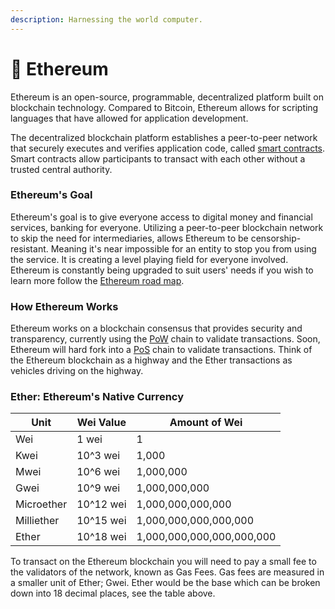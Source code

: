 ```yaml
---
description: Harnessing the world computer.
---
```


# 🔷 Ethereum

Ethereum is an open-source, programmable, decentralized platform built on blockchain technology. Compared to Bitcoin, Ethereum allows for scripting languages that have allowed for application development.&#x20;

The decentralized blockchain platform establishes a peer-to-peer network that securely executes and verifies application code, called [smart contracts](lessons/smart-contracts.md). Smart contracts allow participants to transact with each other without a trusted central authority.&#x20;

### Ethereum's Goal

Ethereum's goal is to give everyone access to digital money and financial services, banking for everyone. Utilizing a peer-to-peer blockchain network to skip the need for intermediaries, allows Ethereum to be censorship-resistant. Meaning it's near impossible for an entity to stop you from using the service. It is creating a level playing field for everyone involved. Ethereum is constantly being upgraded to suit users' needs if you wish to learn more follow the [Ethereum road map](https://ethereum.org/en/upgrades/).

### How Ethereum Works

Ethereum works on a blockchain consensus that provides security and transparency, currently using the [PoW](broken-reference) chain to validate transactions. Soon, Ethereum will hard fork into a [PoS](broken-reference) chain to validate transactions. Think of the Ethereum blockchain as a highway and the Ether transactions as vehicles driving on the highway.

### Ether: Ethereum's Native Currency

| Unit       | Wei Value | Amount of Wei             |
| ---------- | --------- | ------------------------- |
| Wei        | 1 wei     | 1                         |
| Kwei       | 10^3 wei  | 1,000                     |
| Mwei       | 10^6 wei  | 1,000,000                 |
| Gwei       | 10^9 wei  | 1,000,000,000             |
| Microether | 10^12 wei | 1,000,000,000,000         |
| Milliether | 10^15 wei | 1,000,000,000,000,000     |
| Ether      | 10^18 wei | 1,000,000,000,000,000,000 |

To transact on the Ethereum blockchain you will need to pay a small fee to the validators of the network, known as Gas Fees. Gas fees are measured in a smaller unit of Ether; Gwei. Ether would be the base which can be broken down into 18 decimal places, see the table above.
